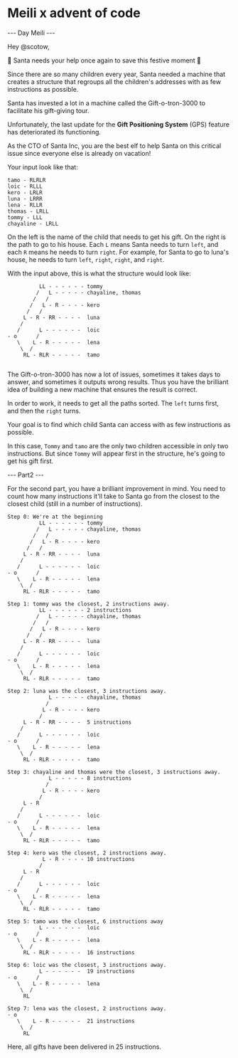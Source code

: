 # Meili x advent of code

--- Day Meili ---

Hey @scotow,

🎅 Santa needs your help once again to save this festive moment 🎄

Since there are so many children every year, Santa needed a machine that creates a structure that regroups all the children's addresses with as few instructions as possible. 

Santa has invested a lot in a machine called the Gift-o-tron-3000 to facilitate his gift-giving tour. 

Unfortunately, the last update for the **Gift Positioning System** (GPS) feature has deteriorated its functioning. 

As the CTO of Santa Inc, you are the best elf to help Santa on this critical issue since everyone else is already on vacation!

Your input look like that:
```
tamo - RLRLR
loic - RLLL
kero - LRLR
luna - LRRR
lena - RLLR
thomas - LRLL
tommy - LLL
chayaline - LRLL
```

On the left is the name of the child that needs to get his gift.
On the right is the path to go to his house. Each `L` means Santa needs to turn `left`, and each `R` means he needs to turn `right`.
For example, for Santa to go to luna's house, he needs to turn `left`, `right`, `right`, and `right`.

With the input above, this is what the structure would look like:
```
          LL - - - - - - tommy
         /   L - - - - - chayaline, thomas
        /   /
       /   L - R - - - - kero
      /   /
     L - R - RR - - - -  luna
    /    
   /      L - - - - - -  loic
- o      /
   \    L - R - - - - -  lena
    \  /
     RL - RLR - - - - -  tamo
         
```

The Gift-o-tron-3000 has now a lot of issues, sometimes it takes days to answer, and sometimes it outputs wrong results. Thus you have the brilliant idea of building a new machine that ensures the result is correct.

In order to work, it needs to get all the paths sorted. The `left` turns first, and then the `right` turns.

Your goal is to find which child Santa can access with as few instructions as possible.

In this case, `Tommy` and `tamo` are the only two children accessible in only two instructions. But since `Tommy` will appear first in the structure, he's going to get his gift first.


--- Part2 ---

For the second part, you have a brilliant improvement in mind. You need to count how many instructions it'll take to Santa go from the closest to the closest child (still in a number of instructions).
```
Step 0: We're at the beginning
          LL - - - - - - tommy
         /   L - - - - - chayaline, thomas
        /   /
       /   L - R - - - - kero
      /   /
     L - R - RR - - - -  luna
    /    
   /      L - - - - - -  loic
- o      /
   \    L - R - - - - -  lena
    \  /
     RL - RLR - - - - -  tamo
         
Step 1: tommy was the closest, 2 instructions away.
          LL - - - - - - 2 instructions
         /   L - - - - - chayaline, thomas
        /   /
       /   L - R - - - - kero
      /   /
     L - R - RR - - - -  luna
    /    
   /      L - - - - - -  loic
- o      /
   \    L - R - - - - -  lena
    \  /
     RL - RLR - - - - -  tamo

Step 2: luna was the closest, 3 instructions away.
             L - - - - - chayaline, thomas
            /
           L - R - - - - kero
          /
     L - R - RR - - - -  5 instructions
    /    
   /      L - - - - - -  loic
- o      /
   \    L - R - - - - -  lena
    \  /
     RL - RLR - - - - -  tamo
      
Step 3: chayaline and thomas were the closest, 3 instructions away.
             L - - - - - 8 instructions
            /
           L - R - - - - kero
          /
     L - R
    /    
   /      L - - - - - -  loic
- o      /
   \    L - R - - - - -  lena
    \  /
     RL - RLR - - - - -  tamo
      
Step 4: kero was the closest, 2 instructions away.
           L - R - - - - 10 instructions
          /
     L - R
    /    
   /      L - - - - - -  loic
- o      /
   \    L - R - - - - -  lena
    \  /
     RL - RLR - - - - -  tamo
      
Step 5: tamo was the closest, 6 instructions away
          L - - - - - -  loic
- o      /
   \    L - R - - - - -  lena
    \  /
     RL - RLR - - - - -  16 instructions

Step 6: loic was the closest, 3 instructions away.
          L - - - - - -  19 instructions
- o      /
   \    L - R - - - - -  lena
    \  /
     RL
      
Step 7: lena was the closest, 2 instructions away.
- o        
   \    L - R - - - - -  21 instructions
    \  /
     RL
```

Here, all gifts have been delivered in 25 instructions.
